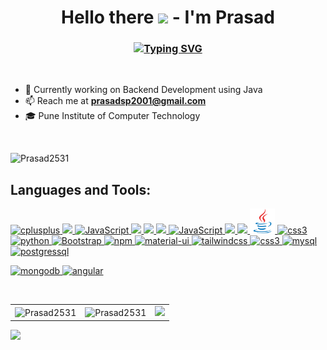 <!DOCTYPE html>
<html lang="en">

<body>
  <h1 align="center">Hello there <img height=40px src="https://github.com/MartinHeinz/MartinHeinz/blob/master/wave.gif"/> - I'm Prasad</h1>
  <h3 align="center"><a href="https://git.io/typing-svg"><img src="https://readme-typing-svg.demolab.com?font=Jersey+10&weight=500&size=25&pause=1000&random=false&width=435&lines=🧑‍💻Computer+Science+Engineer;🧑‍💻Software+Developer" alt="Typing SVG" /></a></h3>
<br>


- 💬 Currently working on Backend Development using Java
- 📫 Reach me at **prasadsp2001@gmail.com**
- 🎓 Pune Institute of Computer Technology</a> 

<br>
  <p align="left"> <img
      src="https://komarev.com/ghpvc/?username=Prasad2531&label=Profile%20views&color=0e75b6&style=flat"
      alt="Prasad2531" /> </p>

  <h2 align="left">Languages and Tools:</h2>
  <p align="left">

<a href="https://www.w3schools.com/cpp/" target="_blank"> <img
        src='https://img.shields.io/badge/C%2B%2B-00599C?style=for-the-badge&logo=c%2B%2B&logoColor=white'
        alt="cplusplus" /> </a>
<a href="https://docs.oracle.com/javase/8/docs/technotes/guides/language/index.html"> <img src='https://img.shields.io/badge/java-%23ED8B00.svg?style=for-the-badge&logo=java&logoColor=white'> </a>
<a href="https://www.w3schools.com/js/DEFAULT.asp" target="_blank"> <img
        src='https://img.shields.io/badge/JavaScript-F7DF1E?style=for-the-badge&logo=javascript&logoColor=black'
        alt="JavaScript" /> </a>
<a href='https://spring.io/projects/spring-boot'> <img src="https://img.shields.io/badge/nginx-%23009639.svg?style=for-the-badge&logo=nginx&logoColor=white" /> </a>
<a href='https://spring.io/projects/spring-boot'> <img src="https://img.shields.io/badge/spring-%236DB33F.svg?style=for-the-badge&logo=spring&logoColor=white" /> </a>
<a href='https://kafka.apache.org/'> <img src="https://img.shields.io/badge/Apache%20Kafka-000?style=for-the-badge&logo=apachekafka" /> </a>
<a href="https://www.w3schools.com/js/DEFAULT.asp" target="_blank"> <img
        src='https://img.shields.io/badge/TypeScript-007ACC?style=for-the-badge&logo=typescript&logoColor=white'
        alt="JavaScript" /> </a>
<a href='https://nodejs.org/en/'> <img src='https://img.shields.io/badge/node.js-6DA55F?style=for-the-badge&logo=node.js&logoColor=white'> </a>
<a href='https://expressjs.com/'> <img src='https://img.shields.io/badge/express.js-%23404d59.svg?style=for-the-badge&logo=express&logoColor=%2361DAFB'> </a>
<a href="https://www.java.com" target="_blank"> <img
        src="https://raw.githubusercontent.com/devicons/devicon/master/icons/java/java-original.svg" alt="java"
        width="40" height="40" /> </a>
<a href="https://github.com/" target="_blank"> <img
        src="https://img.shields.io/badge/Git-F05032?style=for-the-badge&logo=git&logoColor=white" alt="css3" /></a>
<a href="https://www.python.org" target="_blank">
<img src="https://img.shields.io/badge/Python-14354C?style=for-the-badge&logo=python&logoColor=white"
        alt="python" /> </a>
<a href="https://getbootstrap.com/" target="_blank"> <img
        src='https://img.shields.io/badge/Bootstrap-563D7C?style=for-the-badge&logo=bootstrap&logoColor=white'
        alt="Bootstrap" /> </a>
<a href="https://www.npmjs.com/" target="_blank"> <img
        src="https://img.shields.io/badge/npm-CB3837?style=for-the-badge&logo=npm&logoColor=white" alt="npm" /> </a>
<a href="https://material-ui.com/" target="_blank"> <img
        src="https://img.shields.io/badge/Material--UI-0081CB?style=for-the-badge&logo=material-ui&logoColor=white"
        alt="material-ui" /> </a>
<a href="https://tailwindcss.com/" target="_blank"> <img
        src="https://img.shields.io/badge/tailwindcss-%2338B2AC.svg?style=for-the-badge&logo=tailwind-css&logoColor=white"
        alt="tailwindcss" /> </a>
<a href="https://www.w3schools.com/css/" target="_blank"> <img
        src="https://img.shields.io/badge/CSS-239120?&style=for-the-badge&logo=css3&logoColor=white" alt="css3" /> </a>
<a href="https://www.mysql.com/" target="_blank"> <img
        src="https://img.shields.io/badge/mysql-%2300f.svg?style=for-the-badge&logo=mysql&logoColor=black"
        alt="mysql" /> </a>
<a href="https://www.postgresql.org/" target="_blank"> <img
        src="https://img.shields.io/badge/postgres-%23316192.svg?style=for-the-badge&logo=postgresql&logoColor=white"
        alt="postgressql" /> </a>
        
<a href="https://www.mongodb.com/" target="_blank"> <img
        src="https://img.shields.io/badge/MongoDB-4EA94B?style=for-the-badge&logo=mongodb&logoColor=white"
        alt="mongodb" /> </a>
<a href="https://https://angular.io/" target="_blank"> <img
        src="https://img.shields.io/badge/Angular-CB3837?style=for-the-badge&logo=angular&logoColor=white"
        alt="angular" /> </a>
   <br>

   <br>

  <!-- <p align="center"><img align="center"
      src="https://github-readme-stats.vercel.app/api/top-langs?username=daigavane70&show_icons=true&locale=en&layout=compact&theme=prussian"
      alt="daigavane70" /></p> -->
  <table>
  <tr>
    <td><img align="center"
              src="https://github-readme-stats.vercel.app/api?username=Prasad2531&show_icons=true&locale=en&layout=compact&theme=prussian"
               alt="Prasad2531" />
    </td>
    <td><img align="center"
      src="https://github-readme-stats.vercel.app/api/top-langs?username=Prasad2531&show_icons=true&locale=en&layout=compact&theme=prussian"
      alt="Prasad2531" /></td>
    <td>
      <img src="https://github-readme-streak-stats.herokuapp.com?user=Prasad2531&theme=prussian" />
    </td>
  </tr>
 </table>
  <img src="[![Prasad's github activity graph](https://github-readme-activity-graph.vercel.app/graph?username=Prasad2531)](https://github.com/Prasad2531/github-readme-activity-graph)" />
</p>
</body>

</html>
<!--
**Prasad2531/Prasad2531** is a ✨ _special_ ✨ repository because its `README.md` (this file) appears on your GitHub profile.

- 🔭 I’m currently working on ...
- 🌱 I’m currently learning ...
- 👯 I’m looking to collaborate on ...
- 🤔 I’m looking for help with ...
- 💬 Ask me about ...
- 📫 How to reach me: ...
- 😄 Pronouns: ...
- ⚡ Fun fact: ...
-->
